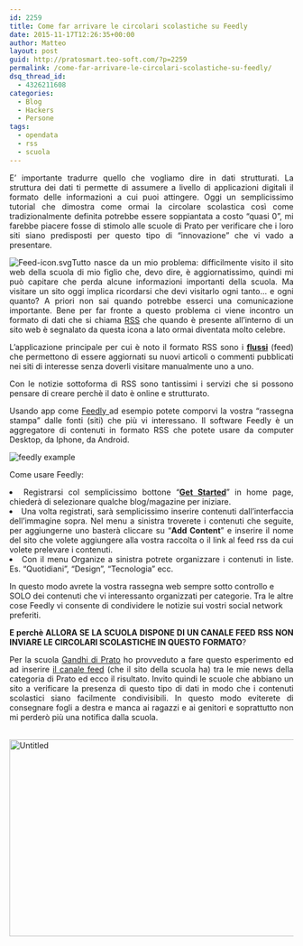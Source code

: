 ```yaml
---
id: 2259
title: Come far arrivare le circolari scolastiche su Feedly
date: 2015-11-17T12:26:35+00:00
author: Matteo
layout: post
guid: http://pratosmart.teo-soft.com/?p=2259
permalink: /come-far-arrivare-le-circolari-scolastiche-su-feedly/
dsq_thread_id:
  - 4326211608
categories:
  - Blog
  - Hackers
  - Persone
tags:
  - opendata
  - rss
  - scuola
---
```

<p style="text-align: justify;">
  E&#8217; importante tradurre quello che vogliamo dire in dati strutturati. La struttura dei dati ti permette di assumere a livello di applicazioni digitali il formato delle informazioni a cui puoi attingere. Oggi un semplicissimo tutorial che dimostra come ormai la circolare scolastica così come tradizionalmente definita potrebbe essere soppiantata a costo &#8220;quasi 0&#8221;, mi farebbe piacere fosse di stimolo alle scuole di Prato per verificare che i loro siti siano predisposti per questo tipo di &#8220;innovazione&#8221; che vi vado a presentare.
</p>

<p style="text-align: justify;">
  <img class="alignright" src="https://upload.wikimedia.org/wikipedia/commons/thumb/4/43/Feed-icon.svg/128px-Feed-icon.svg.png" alt="Feed-icon.svg" />Tutto nasce da un mio problema: difficilmente visito il sito web della scuola di mio figlio che, devo dire, è aggiornatissimo, quindi mi può capitare che perda alcune informazioni importanti della scuola. Ma visitare un sito oggi implica ricordarsi che devi visitarlo ogni tanto&#8230; e ogni quanto? A priori non sai quando potrebbe esserci una comunicazione importante. Bene per far fronte a questo problema ci viene incontro un formato di dati che si chiama <a href="https://it.wikipedia.org/wiki/RSS">RSS</a> che quando è presente all&#8217;interno di un sito web è segnalato da questa icona a lato ormai diventata molto celebre.
</p>

<p style="text-align: justify;">
  L&#8217;applicazione principale per cui è noto il formato RSS sono i <b><a title="Feed" href="https://it.wikipedia.org/wiki/Feed">flussi</a></b> (feed) che permettono di essere aggiornati su nuovi articoli o commenti pubblicati nei siti di interesse senza doverli visitare manualmente uno a uno.
</p>

<p style="text-align: justify;">
  Con le notizie sottoforma di RSS sono tantissimi i servizi che si possono pensare di creare perchè il dato è online e strutturato.
</p>

<p style="text-align: justify;">
  Usando app come <a href="https://feedly.com">Feedly </a>ad esempio potete comporvi la vostra &#8220;rassegna stampa&#8221; dalle fonti (siti) che più vi interessano. Il software Feedly è un aggregatore di contenuti in formato RSS che potete usare da computer Desktop, da Iphone, da Android.
</p>

<p style="text-align: justify;">
  <img class="aligncenter" src="http://tasc.it/wp-content/uploads/2013/11/feedly-example.png" alt="feedly example" />
</p>

<p style="text-align: justify;">
  Come usare Feedly:
</p>

<li style="text-align: justify;">
  Registrarsi col semplicissimo bottone “<a class="external" href="http://feedly.com/" target="_blank"><strong>Get Started</strong></a>” in home page, chiederà di selezionare qualche blog/magazine per iniziare.
</li>
<li style="text-align: justify;">
  Una volta registrati, sarà semplicissimo inserire contenuti dall’interfaccia dell’immagine sopra. Nel menu a sinistra troverete i contenuti che seguite, per aggiungerne uno basterà cliccare su “<strong>Add Content</strong>” e inserire il nome del sito che volete aggiungere alla vostra raccolta o il link al feed rss da cui volete prelevare i contenuti.
</li>
<li style="text-align: justify;">
  Con il menu Organize a sinistra potrete organizzare i contenuti in liste. Es. “Quotidiani”, “Design”, “Tecnologia” ecc.
</li>

In questo modo avrete la vostra rassegna web sempre sotto controllo e SOLO dei contenuti che vi interessanto organizzati per categorie. Tra le altre cose Feedly vi consente di condividere le notizie sui vostri social network preferiti.

<p style="text-align: justify;">
  <strong>E perchè ALLORA SE LA SCUOLA DISPONE DI UN CANALE FEED RSS NON INVIARE LE CIRCOLARI SCOLASTICHE IN QUESTO FORMATO</strong>?
</p>

<p style="text-align: justify;">
  Per la scuola <a href="http://www.gandhi.prato.gov.it/">Gandhi di Prato</a> ho provveduto a fare questo esperimento ed ad inserire <a href="http://www.gandhi.prato.gov.it/feed/">il canale feed</a> (che il sito della scuola ha) tra le mie news della categoria di Prato ed ecco il risultato. Invito quindi le scuole che abbiano un sito a verificare la presenza di questo tipo di dati in modo che i contenuti scolastici siano facilmente condivisibili. In questo modo eviterete di consegnare fogli a destra e manca ai ragazzi e ai genitori e soprattutto non mi perderò più una notifica dalla scuola.
</p>

<p style="text-align: justify;">
   <a href="http://pratosmart.teo-soft.com/wp-content/uploads/2015/11/Untitled.jpg"><img class="size-large wp-image-2261 aligncenter" src="http://pratosmart.teo-soft.com/wp-content/uploads/2015/11/Untitled-1024x559.jpg" alt="Untitled" width="640" height="349" srcset="http://pratosmart.teo-soft.com/wp-content/uploads/2015/11/Untitled-300x164.jpg 300w, http://pratosmart.teo-soft.com/wp-content/uploads/2015/11/Untitled-1024x559.jpg 1024w, http://pratosmart.teo-soft.com/wp-content/uploads/2015/11/Untitled.jpg 1453w" sizes="(max-width: 640px) 100vw, 640px" /></a>
</p>